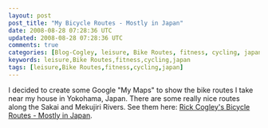 ```yaml
---           
layout: post
post_title: "My Bicycle Routes - Mostly in Japan"
date: 2008-08-28 07:28:36 UTC
updated: 2008-08-28 07:28:36 UTC
comments: true
categories: [Blog-Cogley, leisure, Bike Routes, fitness, cycling, japan]
keywords: leisure,Bike Routes,fitness,cycling,japan
tags: [leisure,Bike Routes,fitness,cycling,japan]
---
```

 
I decided to create some Google "My Maps" to show the bike routes I take near my house in Yokohama, Japan. There are some really nice routes along the Sakai and Mekujiri Rivers. See them here: [Rick Cogley's Bicycle Routes - Mostly in Japan](http://rick.cogley.info/goodies/reference/cogley-bicycle-routes.php).